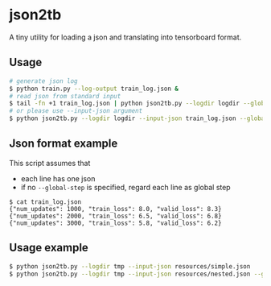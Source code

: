 # json2tb
A tiny utility for loading a json and translating into tensorboard format.

## Usage

```sh
# generate json log
$ python train.py --log-output train_log.json & 
# read json from standard input
$ tail -fn +1 train_log.json | python json2tb.py --logdir logdir --global-step "num_updates"
# or please use --input-json argument
$ python json2tb.py --logdir logdir --input-json train_log.json --global-step "num_updates"
```

## Json format example
This script assumes that

- each line has one json 
- if no `--global-step` is specified, regard each line as global step

```
$ cat train_log.json
{"num_updates": 1000, "train_loss": 8.0, "valid_loss": 8.3}
{"num_updates": 2000, "train_loss": 6.5, "valid_loss": 6.8}
{"num_updates": 3000, "train_loss": 5.8, "valid_loss": 6.2}
```

## Usage example 

```sh
$ python json2tb.py --logdir tmp --input-json resources/simple.json
$ python json2tb.py --logdir tmp --input-json resources/nested.json --global-step num_updates
```
